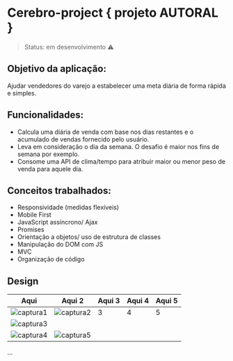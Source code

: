 # Cerebro-project { projeto AUTORAL }

> Status: em desenvolvimento :warning:

<h2> Objetivo da aplicação:</h2>

Ajudar vendedores do varejo a estabelecer uma meta diária de forma rápida e simples.

<h2> Funcionalidades:</h2>

- Calcula uma diária de venda com base nos dias restantes e o acumulado de vendas fornecido pelo usuário.
- Leva em consideração o dia da semana. O desafio é maior nos fins de semana por exemplo.
- Consome uma API de clima/tempo para atribuir maior ou menor peso de venda para aquele dia.

<h2> Conceitos trabalhados:</h2>

- Responsividade (medidas flexíveis)
- Mobile First
- JavaScript assíncrono/ Ajax
- Promises
- Orientação a objetos/ uso de estrutura de classes
- Manipulação do DOM com JS
- MVC
- Organização de código


<h2> Design </h2>


| Aqui | Aqui 2 | Aqui 3 | Aqui 4 | Aqui 5 |
|:-:|:-:|-|-|-|
| ![captura1](https://user-images.githubusercontent.com/69495523/89857639-016f1300-db73-11ea-8ccd-b137e2174188.png) | ![captura2](https://user-images.githubusercontent.com/69495523/89857641-0207a980-db73-11ea-9c3b-fa5138e80473.png) | 3 | 4 | 5 |
| ![captura3](https://user-images.githubusercontent.com/69495523/89857643-0338d680-db73-11ea-9298-36aefdce8665.png) |  |  |  |  |
| ![captura4](https://user-images.githubusercontent.com/69495523/89857645-046a0380-db73-11ea-9f9f-14011956abae.png) | ![captura5](https://user-images.githubusercontent.com/69495523/89857646-05029a00-db73-11ea-9204-66a17e28dc7a.png) |  |  |  |

...


